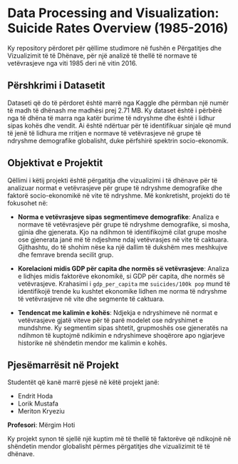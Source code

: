 # Data Processing and Visualization: Suicide Rates Overview (1985-2016)

Ky repository përdoret për qëllime studimore në fushën e Përgatitjes dhe Vizualizimit të të Dhënave, për një analizë të thellë të normave të vetëvrasjeve nga viti 1985 deri në vitin 2016.

## Përshkrimi i Datasetit

Dataseti që do të përdoret është marrë nga Kaggle dhe përmban një numër të madh të dhënash me madhësi prej 2.71 MB. Ky dataset është i përbërë nga të dhëna të marra nga katër burime të ndryshme dhe është i lidhur sipas kohës dhe vendit. Ai është ndërtuar për të identifikuar sinjale që mund të jenë të lidhura me rritjen e normave të vetëvrasjeve në grupe të ndryshme demografike globalisht, duke përfshirë spektrin socio-ekonomik.

## Objektivat e Projektit

Qëllimi i këtij projekti është përgatitja dhe vizualizimi i të dhënave për të analizuar normat e vetëvrasjeve për grupe të ndryshme demografike dhe faktorë socio-ekonomikë në vite të ndryshme. Më konkretisht, projekti do të fokusohet në:

- **Norma e vetëvrasjeve sipas segmentimeve demografike**: Analiza e normave të vetëvrasjeve për grupe të ndryshme demografike, si mosha, gjinia dhe gjenerata. Kjo na ndihmon të identifikojmë cilat grupe moshe ose gjenerata janë më të ndjeshme ndaj vetëvrasjes në vite të caktuara. Gjithashtu, do të shohim nëse ka një dallim të dukshëm mes meshkujve dhe femrave brenda secilit grup.

- **Korelacioni midis GDP për capita dhe normës së vetëvrasjeve**: Analiza e lidhjes midis faktorëve ekonomikë, si GDP për capita, dhe normës së vetëvrasjeve. Krahasimi i `gdp_per_capita` me `suicides/100k pop` mund të identifikojë trende ku kushtet ekonomike lidhen me norma të ndryshme të vetëvrasjeve në vite dhe segmente të caktuara.

- **Tendencat me kalimin e kohës**: Ndjekja e ndryshimeve në normat e vetëvrasjeve gjatë viteve për të parë modelet ose ndryshimet e mundshme. Ky segmentim sipas shtetit, grupmoshës ose gjeneratës na ndihmon të kuptojmë ndikimin e ndryshimeve shoqërore apo ngjarjeve historike në shëndetin mendor me kalimin e kohës.

## Pjesëmarrësit në Projekt

Studentët që kanë marrë pjesë në këtë projekt janë:
- Endrit Hoda
- Lorik Mustafa
- Meriton Kryeziu

**Profesori**: Mërgim Hoti

Ky projekt synon të sjellë një kuptim më të thellë të faktorëve që ndikojnë në shëndetin mendor globalisht përmes përgatitjes dhe vizualizimit të të dhënave. 


